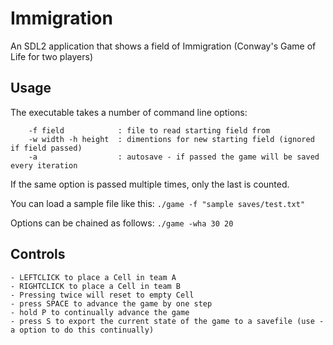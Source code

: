 # Immigration
An SDL2 application that shows a field of Immigration (Conway's Game of Life for two players)

## Usage
The executable takes a number of command line options:
```
    -f field            : file to read starting field from
    -w width -h height  : dimentions for new starting field (ignored if field passed)
    -a                  : autosave - if passed the game will be saved every iteration
```
If the same option is passed multiple times, only the last is counted.

You can load a sample file like this: `./game -f "sample saves/test.txt"`

Options can be chained as follows: `./game -wha 30 20`

## Controls
    - LEFTCLICK to place a Cell in team A
    - RIGHTCLICK to place a Cell in team B
    - Pressing twice will reset to empty Cell
    - press SPACE to advance the game by one step
    - hold P to continually advance the game
    - press S to export the current state of the game to a savefile (use -a option to do this continually)
